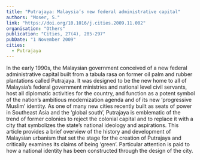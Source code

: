 ```yaml
---
title: "Putrajaya: Malaysia’s new federal administrative capital"
authors: "Moser, S."
link: "https://doi.org/10.1016/j.cities.2009.11.002"
organisation: "Others"
publication: "Cities, 27(4), 285-297"
pubDate: "1 November 2009"
cities:
  - Putrajaya
---
```


In the early 1990s, the Malaysian government conceived of a new federal administrative capital built from a tabula rasa on former oil palm and rubber plantations called Putrajaya. It was designed to be the new home to all of Malaysia’s federal government ministries and national level civil servants, host all diplomatic activities for the country, and function as a potent symbol of the nation’s ambitious modernization agenda and of its new ‘progressive Muslim’ identity. As one of many new cities recently built as seats of power in Southeast Asia and the ‘global south’, Putrajaya is emblematic of the trend of former colonies to reject the colonial capital and to replace it with a city that symbolizes the state’s national ideology and aspirations. This article provides a brief overview of the history and development of Malaysian urbanism that set the stage for the creation of Putrajaya and critically examines its claims of being ‘green’. Particular attention is paid to how a national identity has been constructed through the design of the city.
